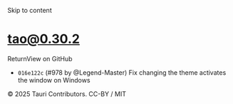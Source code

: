 Skip to content
# tao@0.30.2
ReturnView on GitHub
  * `016e122c` (#978 by @Legend-Master) Fix changing the theme activates the window on Windows


© 2025 Tauri Contributors. CC-BY / MIT
